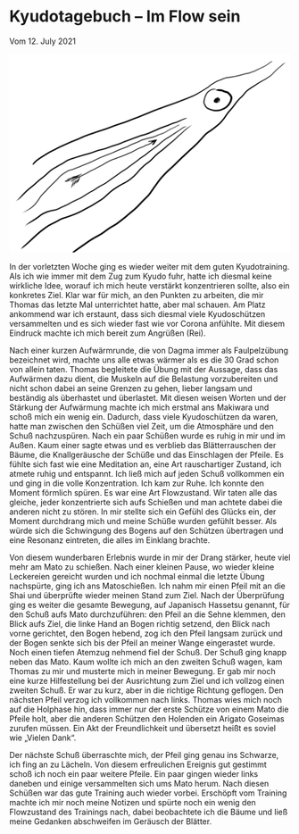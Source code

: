 # Kyudotagebuch – Im Flow sein
Vom 12\. July 2021

<div align=center style="text-align: center;">
    <img width="850" src="./Media/pfeil-aufs-mato.png"/>
</div>

In der vorletzten Woche ging es wieder weiter mit dem guten Kyudotraining. Als ich wie immer mit dem Zug zum Kyudo fuhr, hatte ich diesmal keine wirkliche Idee, worauf ich mich heute verstärkt konzentrieren sollte, also ein konkretes Ziel. Klar war für mich, an den Punkten zu arbeiten, die mir Thomas das letzte Mal unterrichtet hatte, aber mal schauen. Am Platz ankommend war ich erstaunt, dass sich diesmal viele Kyudoschützen versammelten und es sich wieder fast wie vor Corona anfühlte. Mit diesem Eindruck machte ich mich bereit zum Angrüßen (Rei).

Nach einer kurzen Aufwärmrunde, die von Dagma immer als Faulpelzübung bezeichnet wird, machte uns alle etwas wärmer als es die 30 Grad schon von allein taten. Thomas begleitete die Übung mit der Aussage, dass das Aufwärmen dazu dient, die Muskeln auf die Belastung vorzubereiten und nicht schon dabei an seine Grenzen zu gehen, lieber langsam und beständig als überhastet und überlastet. Mit diesen weisen Worten und der Stärkung der Aufwärmung machte ich mich erstmal ans Makiwara und schoß mich ein wenig ein. Dadurch, dass viele Kyudoschützen da waren, hatte man zwischen den Schüßen viel Zeit, um die Atmosphäre und den Schuß nachzuspüren. Nach ein paar Schüßen wurde es ruhig in mir und im Außen. Kaum einer sagte etwas und es verblieb das Blätterrauschen der Bäume, die Knallgeräusche der Schüße und das Einschlagen der Pfeile. Es fühlte sich fast wie eine Meditation an, eine Art rauschartiger Zustand, ich atmete ruhig und entspannt. Ich ließ mich auf jeden Schuß vollkommen ein und ging in die volle Konzentration. Ich kam zur Ruhe. Ich konnte den Moment förmlich spüren. Es war eine Art Flowzustand. Wir taten alle das gleiche, jeder konzentrierte sich aufs Schießen und man achtete dabei die anderen nicht zu stören. In mir stellte sich ein Gefühl des Glücks ein, der Moment durchdrang mich und meine Schüße wurden gefühlt besser. Als würde sich die Schwingung des Bogens auf den Schützen übertragen und eine Resonanz eintreten, die alles im Einklang brachte.

Von diesem wunderbaren Erlebnis wurde in mir der Drang stärker, heute viel mehr am Mato zu schießen. Nach einer kleinen Pause, wo wieder kleine Leckereien gereicht wurden und ich nochmal einmal die letzte Übung nachspürte, ging ich ans Matoschießen. Ich nahm mir einen Pfeil mit an die Shai und überprüfte wieder meinen Stand zum Ziel. Nach der Überprüfung ging es weiter die gesamte Bewegung, auf Japanisch Hassetsu genannt, für den Schuß aufs Mato durchzuführen: den Pfeil an die Sehne klemmen, den Blick aufs Ziel, die linke Hand an Bogen richtig setzend, den Blick nach vorne gerichtet, den Bogen hebend, zog ich den Pfeil langsam zurück und der Bogen senkte sich bis der Pfeil an meiner Wange eingerastet wurde. Noch einen tiefen Atemzug nehmend fiel der Schuß. Der Schuß ging knapp neben das Mato. Kaum wollte ich mich an den zweiten Schuß wagen, kam Thomas zu mir und musterte mich in meiner Bewegung. Er gab mir noch eine kurze Hilfestellung bei der Ausrichtung zum Ziel und ich vollzog einen zweiten Schuß. Er war zu kurz, aber in die richtige Richtung geflogen. Den nächsten Pfeil verzog ich vollkommen nach links. Thomas wies mich noch auf die Holphase hin, dass immer nur der erste Schütze von einem Mato die Pfeile holt, aber die anderen Schützen den Holenden ein Arigato Goseimas zurufen müssen. Ein Akt der Freundlichkeit und übersetzt heißt es soviel wie „Vielen Dank“.

Der nächste Schuß überraschte mich, der Pfeil ging genau ins Schwarze, ich fing an zu Lächeln. Von diesem erfreulichen Ereignis gut gestimmt schoß ich noch ein paar weitere Pfeile. Ein paar gingen wieder links daneben und einige versammelten sich ums Mato herum. Nach diesen Schüßen war das gute Training auch wieder vorbei. Erschöpft vom Training machte ich mir noch meine Notizen und spürte noch ein wenig den Flowzustand des Trainings nach, dabei beobachtete ich die Bäume und ließ meine Gedanken abschweifen im Geräusch der Blätter.
